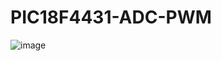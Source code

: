 # PIC18F4431-ADC-PWM



![image](https://user-images.githubusercontent.com/58894466/127556978-d334d12f-49ad-4dab-b2ef-53eb0ae1074e.png)
